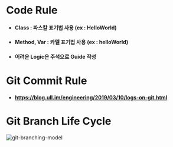 # Code Rule

- #### Class : 파스칼 표기법 사용 (ex : HelloWorld)

- #### Method, Var : 카멜 표기법 사용 (ex : helloWorld)

- #### 어려운 Logic은 주석으로 Guide 작성



# Git Commit Rule

- #### https://blog.ull.im/engineering/2019/03/10/logs-on-git.html



# Git Branch Life Cycle

![git-branching-model](http://amazingguni.github.io/images/post/etc/git-branching-model.png)